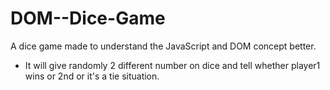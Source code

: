 # DOM--Dice-Game
A dice game made to understand the JavaScript and DOM concept better.
- It will give randomly 2 different number on dice and tell whether player1 wins or 2nd or it's a tie situation.
